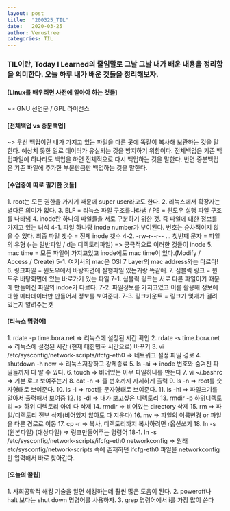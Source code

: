 ```yaml
---
layout: post
title:  "200325_TIL"
date:   2020-03-25
author: Verustree
categories: TIL
---
```


<h3> TIL이란, Today I Learned의 줄임말로 그날 그날 내가 배운 내용을 정리함을 의미한다. 
오늘 하루 내가 배운 것들을 정리해보자.</h3>

<h4>[Linux를 배우려면 사전에 알아야 하는 것들]</h4>
~> GNU 선언문 / GPL 라이선스 

<h4>[전체백업 vs 증분백업]</h4>
~> 우선 백업이란 내가 가지고 있는 파일을 다른 곳에 똑같이 복사해 보관하는 것을 말한다.  예상치 못한 일로 데이터가 유실되는 것을 방지하기 위함이다.
   전체백업은 기존 백업파일에 하나라도 백업을 하면 전체적으로 다시 백업하는 것을 말한다.  
   반면 증분백업은 기존 파일에 추가한 부분만큼만 백업하는 것을 말한다.

<h4>[수업중에 따로 필기한 것들]</h4>
1. root는 모든 권한을 가지기 때문에 super user라고도 한다.
2. 리눅스에서 확장자는 별다른 의미가 없다.
3. ELF = 리눅스 파일 구조를나타냄  /  PE = 윈도우 실행 파일 구조를 나타냄
4. inode란 하나의 파일들을 서로 구분하기 위한 것. 즉 파일에 대한 정보를 가지고 있는 녀석
4-1. 파일 하나당 inode number가 부여된다.  번호는 순차적이지 않을 수 있다.  최종 파일 갯수 = 전체 inode 갯수
4-2. -rw-r--r-- ... 첫번째 문자 = 파일의 유형 (-는 일반파일 / d는 디렉토리파일)  => 궁극적으로 이러한 것들이 inode
5. mac time = 모든 파일이 가지고있고 inode에도 mac time이 있다.(Modify / Access / Create)
5-1. 여기서의 mac은 OSI 7 Layer의 mac address와는 다르다!
6. 링크파일 = 윈도우에서 바탕화면에 실행파일 있는거랑 똑같애.
7. 심볼릭 링크 = 윈도우 바탕화면에 있는 바로가기 있는 파일
7-1. 심볼릭 링크는 서로 다른 파일이기 때문에 만들어진 파일의 indoe가 다르다.
7-2. 파일정보를 가지고있고 이를 활용해 정보에대한 메타데이터만 만들어서 정보를 보여준다.
7-3. 링크카운트 = 링크가 몇개가 걸려있는지 알려주는것


<h4>[리눅스 명령어]</h4>
1. rdate -p time.bora.net => 리눅스에 설정된 시간 확인
2. rdate -s time.bora.net => 리눅스에 설정된 시간 (현재 대한민국 시간으로) 바꾸기
3. vi /etc/sysconfig/network-scripts/ifcfg-eth0  => 네트워크 설정 파일 경로
4. shutdown -h now  => 리눅스저장하고 강제종료
5. ls -ai => inode 번호와 숨겨진 파일들까지 다 알 수 있다.
6. touch => 비어있는 아무 파일하나를 만든다
7. vi ~/.bashrc  =>  기본 로그 보여주는거
8. cat -n  =>  줄 번호까지 자세하게 출력
9. ls -n  =>  root를 숫자형태로 보여준다.
10. ls -l  =>  root를 문자형태로 보여준다.
11. ls -hl  =>  파일크기를 알아서 출력해서 보여줌
12. ls -dl  =>  내가 보고싶은 디렉토리
13. rmdir -p 하위디렉토리  =>  하위 디렉토리 아예 다 삭제
14. rmdir => 비어있는 directory 삭제
15. rm => 파일/디렉토리 전부 삭제(비어있지 않아도 다 지운다)
16. mv => 파일의 이름변경 or 파일을 다른 경로로 이동
17. cp -r  => 복사, 디렉토리까지 복사하려면 r옵션쓰기
18. ln -s (원본파일) (대상파일) => 링크만들어주는 명령어
18-1. ln -s /etc/sysconfig/network-scripts/ifcfg-eth0  networkconfig   => 원래 etc/sysconfig/network-scripts 속에 존재하던 ifcfg-eth0 파일을 networkconfig만 입력해서 바로 찾아간다.


<h4>[오늘의 꿀팁]</h4>
1. 사회공학적 해킹 기술을 알면 해킹하는데 훨씬 많은 도움이 된다.
2. poweroff나 halt 보다는 shut down 명령어를 사용하자.
3. grep 명령어에서 i를 가장 많이 쓴다
